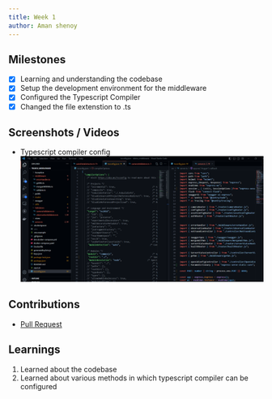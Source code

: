 ```yaml
---
title: Week 1
author: Aman shenoy 
---
```


## Milestones
- [x] Learning and understanding the codebase
- [x] Setup the development environment for the middleware
- [x] Configured the Typescript Compiler
- [x] Changed the file extenstion to .ts

## Screenshots / Videos 
- Typescript compiler config
![Typescript compiler config](week1.png)

## Contributions
- [Pull Request](https://github.com/coronasafe/teleicu_middleware/pull/74)

## Learnings
1. Learned about the codebase
2. Learned about various methods in which typescript compiler can be configured
